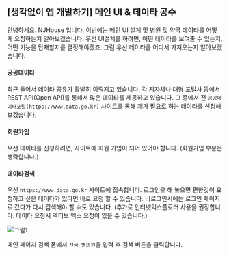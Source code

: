 ## [생각없이 앱 개발하기] 메인 UI & 데이타 공수
안녕하세요.
NJHouse 입니다. 이번에는 메인 UI 설계 및 병원 및 약국 데이타를 어떻게 요청하는지 알아보겠습니다.
우선 UI설계를 하려면, 어떤 데이타를 보여줄 수 있는지, 어떤 기능을 탑재할지를 결정해야겠죠. 그럼 우선
데이타를 어디서 가져오는지 알아보겠습니다.

#### 공공데이타
최근 들어서 데이타 공유가 활발히 이뤄지고 있습니다. 각 지자체나 대형 포털사 등에서 REST API(Open API)를 통해서
많은 데이타를 제공하고 있습니다. 그 중에서 전 `공공데이터포털(https://www.data.go.kr)` 사이트를 통해 제가 필요로
하는 데이타를 신청해 보겠습니다.

#### 회원가입
우선 데이타를 신청하려면, 사이트에 회원 가입이 되어 있어야 합니다. (회원가입 부분은 생략합니다.)

#### 데이타검색
우선 `https://www.data.go.kr` 사이트에 접속합니다. 로그인을 해 놓으면 편한것이 요청하고 싶은 데이타가 
있다면 바로 요청 할 수 있습니다. 비로그인시에는 로그인 페이지로 갔다가 다시 검색해야 할 수도 있습니다. (추가로 인터넷익스플로러
 사용을 권장합니다. 데이타 요청시 엑티브 엑스 요청이 있을 수 있습니다.)

 ![그림1](https://s10.postimg.org/cvgm83pux/forhealth_mainui_002_02.png)

 메인 페이지 검색 폼에서 `전국 병의원`을 입력 후 검색 버튼을 클릭합니다.

 









